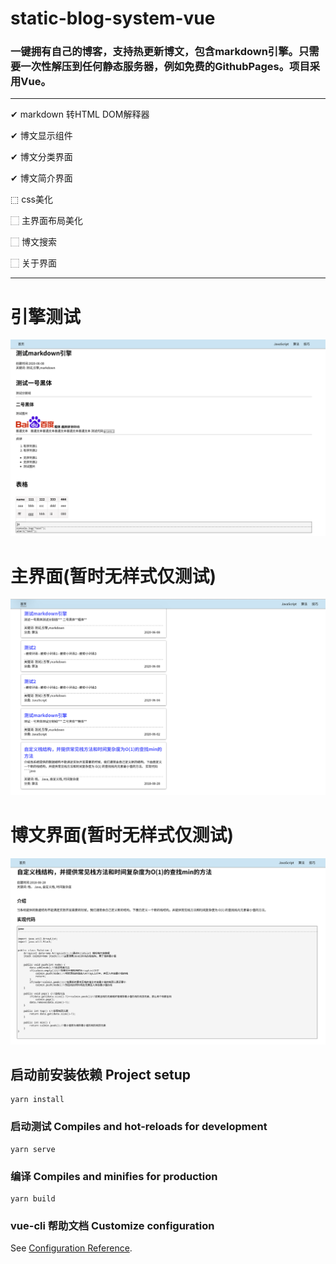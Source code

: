 # static-blog-system-vue

### 一键拥有自己的博客，支持热更新博文，包含markdown引擎。只需要一次性解压到任何静态服务器，例如免费的GithubPages。项目采用Vue。
---
✔ markdown 转HTML DOM解释器

✔ 博文显示组件

✔ 博文分类界面

✔ 博文简介界面

⬚ css美化

⬚ 主界面布局美化

⬚ 博文搜索

⬚ 关于界面

---
# 引擎测试
![引擎测试](./screenshots/引擎测试.png)

# 主界面(暂时无样式仅测试)
![主界面(无样式仅测试)](./screenshots/主界面(无样式仅测试).png)

# 博文界面(暂时无样式仅测试)
![博文界面(无样式仅测试)](./screenshots/博文界面(无样式仅测试).png)

## 启动前安装依赖 Project setup
```
yarn install
```

### 启动测试 Compiles and hot-reloads for development
```
yarn serve
```

### 编译 Compiles and minifies for production
```
yarn build
```

### vue-cli 帮助文档 Customize configuration
See [Configuration Reference](https://cli.vuejs.org/config/).
